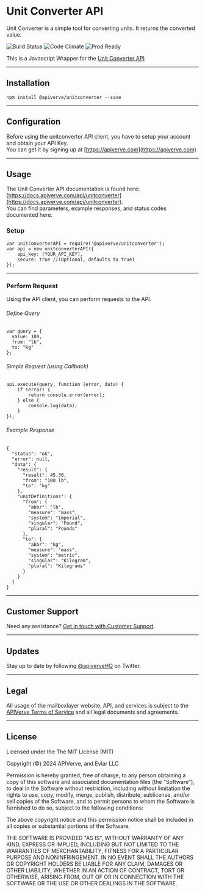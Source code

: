 Unit Converter API
============

Unit Converter is a simple tool for converting units. It returns the converted value.

![Build Status](https://img.shields.io/badge/build-passing-green)
![Code Climate](https://img.shields.io/badge/maintainability-B-purple)
![Prod Ready](https://img.shields.io/badge/production-ready-blue)

This is a Javascript Wrapper for the [Unit Converter API](https://apiverve.com/marketplace/api/unitconverter)

---

## Installation
	npm install @apiverve/unitconverter --save

---

## Configuration

Before using the unitconverter API client, you have to setup your account and obtain your API Key.  
You can get it by signing up at [https://apiverve.com](https://apiverve.com)

---

## Usage

The Unit Converter API documentation is found here: [https://docs.apiverve.com/api/unitconverter](https://docs.apiverve.com/api/unitconverter).  
You can find parameters, example responses, and status codes documented here.

### Setup

```
var unitconverterAPI = require('@apiverve/unitconverter');
var api = new unitconverterAPI({
    api_key: [YOUR_API_KEY],
    secure: true //(Optional, defaults to true)
});
```

---


### Perform Request
Using the API client, you can perform requests to the API.

###### Define Query

```
var query = {
  value: 100,
  from: "lb",
  to: "kg"
};
```

###### Simple Request (using Callback)

```
api.execute(query, function (error, data) {
    if (error) {
        return console.error(error);
    } else {
        console.log(data);
    }
});
```

###### Example Response

```
{
  "status": "ok",
  "error": null,
  "data": {
    "result": {
      "result": 45.36,
      "from": "100 lb",
      "to": "kg"
    },
    "unitDefinitions": {
      "from": {
        "abbr": "lb",
        "measure": "mass",
        "system": "imperial",
        "singular": "Pound",
        "plural": "Pounds"
      },
      "to": {
        "abbr": "kg",
        "measure": "mass",
        "system": "metric",
        "singular": "Kilogram",
        "plural": "Kilograms"
      }
    }
  }
}
```

---

## Customer Support

Need any assistance? [Get in touch with Customer Support](https://apiverve.com/contact).

---

## Updates
Stay up to date by following [@apiverveHQ](https://twitter.com/apiverveHQ) on Twitter.

---

## Legal

All usage of the mailboxlayer website, API, and services is subject to the [APIVerve Terms of Service](https://apiverve.com/terms) and all legal documents and agreements.

---

## License
Licensed under the The MIT License (MIT)

Copyright (&copy;) 2024 APIVerve, and Evlar LLC

Permission is hereby granted, free of charge, to any person obtaining a copy of this software and associated documentation files (the "Software"), to deal in the Software without restriction, including without limitation the rights to use, copy, modify, merge, publish, distribute, sublicense, and/or sell copies of the Software, and to permit persons to whom the Software is furnished to do so, subject to the following conditions:

The above copyright notice and this permission notice shall be included in all copies or substantial portions of the Software.

THE SOFTWARE IS PROVIDED "AS IS", WITHOUT WARRANTY OF ANY KIND, EXPRESS OR IMPLIED, INCLUDING BUT NOT LIMITED TO THE WARRANTIES OF MERCHANTABILITY, FITNESS FOR A PARTICULAR PURPOSE AND NONINFRINGEMENT. IN NO EVENT SHALL THE AUTHORS OR COPYRIGHT HOLDERS BE LIABLE FOR ANY CLAIM, DAMAGES OR OTHER LIABILITY, WHETHER IN AN ACTION OF CONTRACT, TORT OR OTHERWISE, ARISING FROM, OUT OF OR IN CONNECTION WITH THE SOFTWARE OR THE USE OR OTHER DEALINGS IN THE SOFTWARE.
